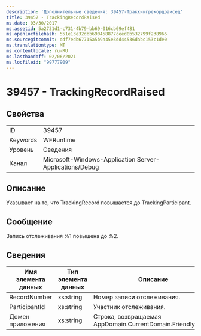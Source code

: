 ```yaml
---
description: 'Дополнительные сведения: 39457-Траккингрекордраисед'
title: 39457 - TrackingRecordRaised
ms.date: 03/30/2017
ms.assetid: 5a2731d1-c731-4b79-bb69-016cb69ef481
ms.openlocfilehash: 551e13e32dbb690458877ceed0b532799f238966
ms.sourcegitcommit: ddf7edb67715a5b9a45e3dd44536dabc153c1de0
ms.translationtype: MT
ms.contentlocale: ru-RU
ms.lasthandoff: 02/06/2021
ms.locfileid: "99777909"
---
```

# <a name="39457---trackingrecordraised"></a>39457 - TrackingRecordRaised

## <a name="properties"></a>Свойства  
  
|||  
|-|-|  
|ID|39457|  
|Keywords|WFRuntime|  
|Уровень|Сведения|  
|Канал|Microsoft-Windows-Application Server-Applications/Debug|  
  
## <a name="description"></a>Описание  

 Указывает на то, что TrackingRecord повышается до TrackingParticipant.  
  
## <a name="message"></a>Сообщение  

 Запись отслеживания %1 повышена до %2.  
  
## <a name="details"></a>Сведения  
  
|Имя элемента данных|Тип элемента данных|Описание|  
|--------------------|--------------------|-----------------|  
|RecordNumber|xs:string|Номер записи отслеживания.|  
|ParticipantId|xs:string|Участник отслеживания.|  
|Домен приложения|xs:string|Строка, возвращаемая AppDomain.CurrentDomain.FriendlyName.|

